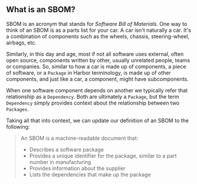 ## What is an SBOM?

SBOM is an acronym that stands for _Software Bill of Materials_. One way to think of an SBOM is 
as a parts list for your car. A car isn't naturally a car. It's a combination of components such as 
the wheels, chassis, steering-wheel, airbags, etc.

Similarly, in this day and age, most if not all software uses external, often open source, 
components written by other, usually unrelated people, teams or companies. So, similar to how a 
car is made up of components, a piece of software, or a `Package` in Harbor terminology, is made 
up of other components, and just like a car, a component, might have subcomponents.

When one software component depends on another we typically refer that relationship as a `Dependency`.
Both are ultimately a `Package`, but the term `Dependency` simply provides context about the 
relationship between two `Packages`.

Taking all that into context, we can update our definition of an SBOM to the following:

> An SBOM is a machine-readable document that:
> - Describes a software package
> - Provides a unique identifier for the package, similar to a part number in manufacturing
> - Provides information about the supplier
> - Lists the dependencies that make up the package


